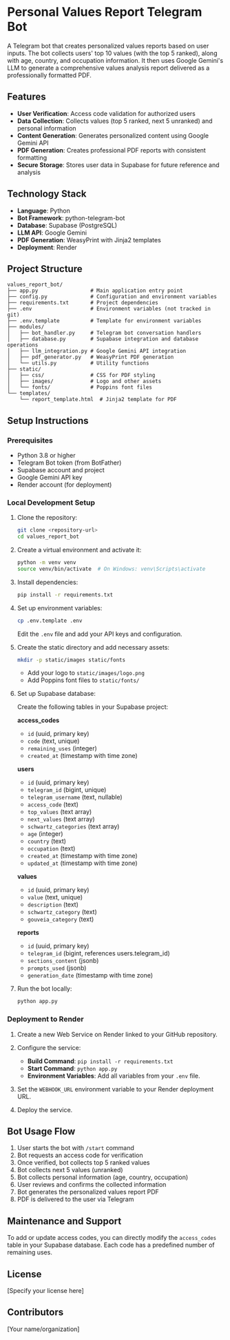 # Personal Values Report Telegram Bot

A Telegram bot that creates personalized values reports based on user inputs. The bot collects users' top 10 values (with the top 5 ranked), along with age, country, and occupation information. It then uses Google Gemini's LLM to generate a comprehensive values analysis report delivered as a professionally formatted PDF.

## Features

- **User Verification**: Access code validation for authorized users
- **Data Collection**: Collects values (top 5 ranked, next 5 unranked) and personal information
- **Content Generation**: Generates personalized content using Google Gemini API
- **PDF Generation**: Creates professional PDF reports with consistent formatting
- **Secure Storage**: Stores user data in Supabase for future reference and analysis

## Technology Stack

- **Language**: Python
- **Bot Framework**: python-telegram-bot
- **Database**: Supabase (PostgreSQL)
- **LLM API**: Google Gemini
- **PDF Generation**: WeasyPrint with Jinja2 templates
- **Deployment**: Render

## Project Structure

```
values_report_bot/
├── app.py                 # Main application entry point
├── config.py              # Configuration and environment variables
├── requirements.txt       # Project dependencies
├── .env                   # Environment variables (not tracked in git)
├── .env.template          # Template for environment variables
├── modules/
│   ├── bot_handler.py     # Telegram bot conversation handlers
│   ├── database.py        # Supabase integration and database operations
│   ├── llm_integration.py # Google Gemini API integration
│   ├── pdf_generator.py   # WeasyPrint PDF generation
│   └── utils.py           # Utility functions
├── static/
│   ├── css/               # CSS for PDF styling
│   ├── images/            # Logo and other assets
│   └── fonts/             # Poppins font files
└── templates/
    └── report_template.html  # Jinja2 template for PDF
```

## Setup Instructions

### Prerequisites

- Python 3.8 or higher
- Telegram Bot token (from BotFather)
- Supabase account and project
- Google Gemini API key
- Render account (for deployment)

### Local Development Setup

1. Clone the repository:
   ```bash
   git clone <repository-url>
   cd values_report_bot
   ```

2. Create a virtual environment and activate it:
   ```bash
   python -m venv venv
   source venv/bin/activate  # On Windows: venv\Scripts\activate
   ```

3. Install dependencies:
   ```bash
   pip install -r requirements.txt
   ```

4. Set up environment variables:
   ```bash
   cp .env.template .env
   ```
   Edit the `.env` file and add your API keys and configuration.

5. Create the static directory and add necessary assets:
   ```bash
   mkdir -p static/images static/fonts
   ```
   
   - Add your logo to `static/images/logo.png`
   - Add Poppins font files to `static/fonts/`

6. Set up Supabase database:

   Create the following tables in your Supabase project:

   **access_codes**
   - `id` (uuid, primary key)
   - `code` (text, unique)
   - `remaining_uses` (integer)
   - `created_at` (timestamp with time zone)

   **users**
   - `id` (uuid, primary key)
   - `telegram_id` (bigint, unique)
   - `telegram_username` (text, nullable)
   - `access_code` (text)
   - `top_values` (text array)
   - `next_values` (text array)
   - `schwartz_categories` (text array)
   - `age` (integer)
   - `country` (text)
   - `occupation` (text)
   - `created_at` (timestamp with time zone)
   - `updated_at` (timestamp with time zone)

   **values**
   - `id` (uuid, primary key)
   - `value` (text, unique)
   - `description` (text)
   - `schwartz_category` (text)
   - `gouveia_category` (text)

   **reports**
   - `id` (uuid, primary key)
   - `telegram_id` (bigint, references users.telegram_id)
   - `sections_content` (jsonb)
   - `prompts_used` (jsonb)
   - `generation_date` (timestamp with time zone)

7. Run the bot locally:
   ```bash
   python app.py
   ```

### Deployment to Render

1. Create a new Web Service on Render linked to your GitHub repository.

2. Configure the service:
   - **Build Command**: `pip install -r requirements.txt`
   - **Start Command**: `python app.py`
   - **Environment Variables**: Add all variables from your `.env` file.

3. Set the `WEBHOOK_URL` environment variable to your Render deployment URL.

4. Deploy the service.

## Bot Usage Flow

1. User starts the bot with `/start` command
2. Bot requests an access code for verification
3. Once verified, bot collects top 5 ranked values
4. Bot collects next 5 values (unranked)
5. Bot collects personal information (age, country, occupation)
6. User reviews and confirms the collected information
7. Bot generates the personalized values report PDF
8. PDF is delivered to the user via Telegram

## Maintenance and Support

To add or update access codes, you can directly modify the `access_codes` table in your Supabase database. Each code has a predefined number of remaining uses.

## License

[Specify your license here]

## Contributors

[Your name/organization]